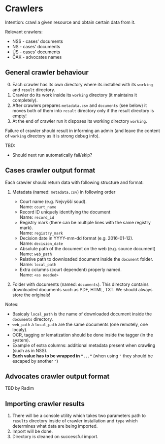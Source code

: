 Crawlers
========

Intention: crawl a given resource and obtain certain data from it.

Relevant crawlers:

 - NSS - cases' documents
 - NS - cases' documents 
 - ÚS - cases' documents
 - ČAK - advocates names

General crawler behaviour
-------------------------

0. Each crawler has its own directory where its installed with its `working` and `result` directory.
1. Crawler do its work inside its `working` directory (it maintains it completely).
2. After crawlers prepares `metadata.csv` and `documents` (see below) it moves both of them into `result` directory only if the result directory is empty!
3. At the end of crawler run it disposes its working directory `working`.

Failure of crawler should result in informing an admin (and leave the content of `working` directory as it is strong debug info).

TBD:

 - Should next run automatically fail/skip?

Cases crawler output format
----------------------------

Each crawler should return data with following structure and format:

1. Metadata (named: `metadata.csv`) in following order

    - Court name (e.g. Nejvyšší soud).  
      Name: `court_name`
    - Record ID uniquely identifying the document  
      Name: `record_id`
    - Registry mark (there can be multiple lines with the same registry mark).  
      Name: `registry_mark`
    - Decision date in YYYY-mm-dd format (e.g. 2016-01-12).  
      Name: `decision_date`
    - Absolute path of the document on the web (e.g. source document)  
      Name: `web_path`
    - Relative path to downloaded document inside the `document` folder.    
      Name: `local_path`
    - Extra columns (court dependent) properly named.  
      Name: `<as needed>`    

2. Folder with documents (named: `documents`). This directory contains downloaded documents such as PDF, HTML, TXT. We should always store the originals!

Notes:

 - Basicaly `local_path` is the name of downloaded document inside the `documents` directory.  
 - `web_path` a `local_path` are the same documents (one remotely, one localy).
 - OCR, tagging or lematization should be done inside the tagger (in the system).
 - Example of extra columns: additional metadata present when crawling (such as in NSS).
 - __Each value has to be wrapped in `"..."`__ (when using `"` they should be escaped by another `"`)

Advocates crawler output format
-------------------------------

TBD by Radim

Importing crawler results
-------------------------

1. There will be a console utility which takes two parameters path to `results` directory inside of crawler installation and `type` which determines what data are being imported.
2. Import will be done.
3. Directory is cleaned on successful import.